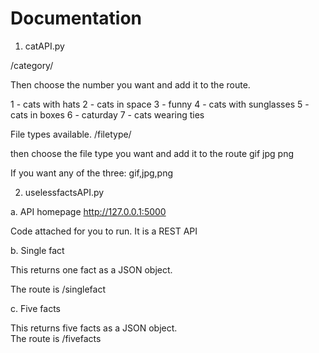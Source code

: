 # Documentation

1. catAPI.py

/category/

Then choose the number you want and add it to the route.

1 - cats with hats
2 - cats in space
3 - funny
4 - cats with sunglasses
5 - cats in boxes
6 - caturday
7 - cats wearing ties

File types available. 
/filetype/

then choose the file type you want and add it to the route
gif
jpg
png

If you want any of the three: gif,jpg,png


2. uselessfactsAPI.py

a. API homepage
http://127.0.0.1:5000

Code attached for you to run. It is a REST API

b. Single fact

This returns one fact as a JSON object.  

The route is /singlefact

c. Five facts

This returns five facts as a JSON object.  
The route is /fivefacts 
